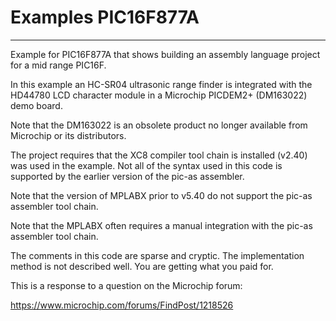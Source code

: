 # Examples PIC16F877A
--------------------

Example for PIC16F877A that shows building an assembly language project for a mid range PIC16F.

In this example an HC-SR04 ultrasonic range finder is integrated with the HD44780 LCD character module in a Microchip PICDEM2+ (DM163022) demo board. 

Note that the DM163022 is an obsolete product no longer available from Microchip or its distributors.

The project requires that the XC8 compiler tool chain is installed (v2.40) was used in the example. Not all of the syntax used in this code is supported by the earlier version of the pic-as assembler.

Note that the version of MPLABX prior to v5.40 do not support the pic-as assembler tool chain.

Note that the MPLABX often requires a manual integration with the pic-as assembler tool chain.

The comments in this code are sparse and cryptic. The implementation method is not described well. You are getting what you paid for.

This is a response to a question on the Microchip forum:

https://www.microchip.com/forums/FindPost/1218526

